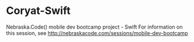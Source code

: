 # Coryat-Swift
Nebraska.Code() mobile dev bootcamp project - Swift
For information on this session, see http://nebraskacode.com/sessions/mobile-dev-bootcamp
